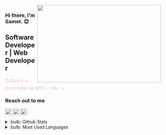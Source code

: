 <img src="https://media.giphy.com/media/VTtANKl0beDFQRLDTh/giphy.gif" align="right" width="400" height="250">

### Hi there, I'm Samet. :blush:

## Software Developer | Web Developer

<font color="pink">Coffee :coffee: is how I keep up with `< code />` </font>

### Reach out to me

[<img  width="22" src="https://unpkg.com/simple-icons@v4/icons/youtube.svg" align="left" />][youtube]
[<img  width="22" src="https://unpkg.com/simple-icons@v4/icons/linkedin.svg" align="left" />][linkedin] 
[<img  width="22" src="https://unpkg.com/simple-icons@v4/icons/instagram.svg" align="left" />][instagram]

<br />
<br />

<details>
<summary>:bulb: Github Stats</summary>
<img src="https://github-readme-stats.vercel.app/api?username=SametSay&theme=radical" >
</details>
 
<details>
<summary>:bulb:  Most Used Languages</summary>
<img src="https://github-readme-stats.vercel.app/api/top-langs/?username=SametSay&layout=compact" >
</details>

[youtube]: https://www.youtube.com/channel/UC3hI3nxRUjDIO-2JCVOV-pw
[linkedin]: https://www.linkedin.com/in/samet-say-30b67720b/
[instagram]: https://www.instagram.com/sametsayy/
